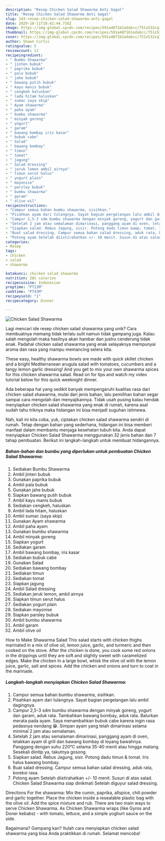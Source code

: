 ```yaml
---
description: "Resep Chicken Salad Shawarma Anti Gagal"
title: "Resep Chicken Salad Shawarma Anti Gagal"
slug: 143-resep-chicken-salad-shawarma-anti-gagal
date: 2020-10-11T18:42:44.716Z
image: https://img-global.cpcdn.com/recipes/591a48f1b1adabcc/751x532cq70/chicken-salad-shawarma-foto-resep-utama.jpg
thumbnail: https://img-global.cpcdn.com/recipes/591a48f1b1adabcc/751x532cq70/chicken-salad-shawarma-foto-resep-utama.jpg
cover: https://img-global.cpcdn.com/recipes/591a48f1b1adabcc/751x532cq70/chicken-salad-shawarma-foto-resep-utama.jpg
author: Shawn Curtis
ratingvalue: 5
reviewcount: 11
recipeingredient:
- " Bumbu Shawarma"
- " jinten bubuk"
- " paprika bubuk"
- " pala bubuk"
- " jahe bubuk"
- " bawang putih bubuk"
- " kayu manis bubuk"
- " cengkeh haluskan"
- " lada hitam haluskan"
- " sumac saya skip"
- " Ayam shawarma"
- " paha ayam"
- " bumbu shawarma"
- " minyak goreng"
- " yogurt"
- " garam"
- " bawang bombay iris kasar"
- " bubuk cabe"
- " Salad"
- " bawang bombay"
- " timun"
- " tomat"
- " jagung"
- " Salad dressing"
- " jeruk lemon ambil airnya"
- " timun serut halus"
- " yogurt plain"
- " mayonise"
- " parsley bubuk"
- " bumbu shawarma"
- " garam"
- " olive oil"
recipeinstructions:
- "Campur semua bahan bumbu shawarma, sisihkan."
- "Pisahkan ayam dari tulangnya. Sayat bagian pergelangan lalu ambil dagingnya."
- "Campur 2,5-3 sdm bumbu shawarma dengan minyak goreng, yogurt dan garam, aduk rata. Tambahkan bawang bombay, aduk rata. Balurkan merata pada ayam. Saya menambahkan bubuk cabe karena ingin rasa pedasnya nendang 😁. Simpan ayam yang telah dimarinasi selama minimal 2 jam atau semalaman."
- "Setelah 2 jam atau semalaman dimarinasi, panggang ayam di oven, letakkan ayam di grill dan bawang bombay di loyang bawahnya. Panggang dengan suhu 220°C selama 35-40 menit atau hingga matang. Sesekali diintip ya, takutnya gosong."
- "Siapkan salad. Rebus Jagung, sisir. Potong dadu timun &amp; tomat. Iris halus bawang bombay."
- "Buat salad dressing. Campur semua bahan salad dressing, aduk rata, koreksi rasa."
- "Potong ayam Setelah diistirahatkan +/- 10 menit. Susun di atas salad. Chicken Salad Shawarma siap dinikmati Setelah diguyur salad dressing."
categories:
- Resep
tags:
- chicken
- salad
- shawarma

katakunci: chicken salad shawarma 
nutrition: 281 calories
recipecuisine: Indonesian
preptime: "PT13M"
cooktime: "PT43M"
recipeyield: "1"
recipecategory: Dinner

---
```



![Chicken Salad Shawarma](https://img-global.cpcdn.com/recipes/591a48f1b1adabcc/751x532cq70/chicken-salad-shawarma-foto-resep-utama.jpg)

Lagi mencari ide resep chicken salad shawarma yang unik? Cara membuatnya memang tidak terlalu sulit namun tidak gampang juga. Kalau salah mengolah maka hasilnya akan hambar dan justru cenderung tidak enak. Padahal chicken salad shawarma yang enak selayaknya mempunyai aroma dan rasa yang mampu memancing selera kita.

These easy, healthy shawarma bowls are made with quick skillet chicken and a bright Mediterranean arugula salad with tomatoes, cucumbers and a tangy lemon garlic dressing! And you get to mix your own shawarma spices for this chicken shawarma salad. Read on for tips and watch my video tutorial below for this quick weeknight dinner.

Ada beberapa hal yang sedikit banyak mempengaruhi kualitas rasa dari chicken salad shawarma, mulai dari jenis bahan, lalu pemilihan bahan segar sampai cara mengolah dan menyajikannya. Tidak usah pusing kalau hendak menyiapkan chicken salad shawarma yang enak di rumah, karena asal sudah tahu triknya maka hidangan ini bisa menjadi suguhan istimewa.


Nah, kali ini kita coba, yuk, ciptakan chicken salad shawarma sendiri di rumah. Tetap dengan bahan yang sederhana, hidangan ini bisa memberi manfaat dalam membantu menjaga kesehatan tubuh kita. Anda dapat menyiapkan Chicken Salad Shawarma menggunakan 32 jenis bahan dan 7 tahap pembuatan. Berikut ini langkah-langkah untuk membuat hidangannya.

<!--inarticleads1-->

##### Bahan-bahan dan bumbu yang diperlukan untuk pembuatan Chicken Salad Shawarma:

1. Sediakan  Bumbu Shawarma
1. Ambil  jinten bubuk
1. Gunakan  paprika bubuk
1. Ambil  pala bubuk
1. Gunakan  jahe bubuk
1. Siapkan  bawang putih bubuk
1. Ambil  kayu manis bubuk
1. Sediakan  cengkeh, haluskan
1. Ambil  lada hitam, haluskan
1. Ambil  sumac (saya skip)
1. Gunakan  Ayam shawarma
1. Ambil  paha ayam
1. Gunakan  bumbu shawarma
1. Ambil  minyak goreng
1. Siapkan  yogurt
1. Sediakan  garam
1. Ambil  bawang bombay, iris kasar
1. Sediakan  bubuk cabe
1. Gunakan  Salad
1. Sediakan  bawang bombay
1. Sediakan  timun
1. Sediakan  tomat
1. Siapkan  jagung
1. Ambil  Salad dressing
1. Sediakan  jeruk lemon, ambil airnya
1. Siapkan  timun serut halus
1. Sediakan  yogurt plain
1. Sediakan  mayonise
1. Siapkan  parsley bubuk
1. Ambil  bumbu shawarma
1. Ambil  garam
1. Ambil  olive oil


How to Make Shawarma Salad This salad starts with chicken thighs marinated in a mix of olive oil, lemon juice, garlic, and turmeric and then cooked on the stove. After the chicken is done, you cook some red onions in the drippings until they are soft and slightly sweet with caramelized edges. Make the chicken In a large bowl, whisk the olive oil with the lemon juice, garlic, salt and spices. Add the chicken and onions and turn to coat in the marinade. 

<!--inarticleads2-->

##### Langkah-langkah menyiapkan Chicken Salad Shawarma:

1. Campur semua bahan bumbu shawarma, sisihkan.
1. Pisahkan ayam dari tulangnya. Sayat bagian pergelangan lalu ambil dagingnya.
1. Campur 2,5-3 sdm bumbu shawarma dengan minyak goreng, yogurt dan garam, aduk rata. Tambahkan bawang bombay, aduk rata. Balurkan merata pada ayam. Saya menambahkan bubuk cabe karena ingin rasa pedasnya nendang 😁. Simpan ayam yang telah dimarinasi selama minimal 2 jam atau semalaman.
1. Setelah 2 jam atau semalaman dimarinasi, panggang ayam di oven, letakkan ayam di grill dan bawang bombay di loyang bawahnya. Panggang dengan suhu 220°C selama 35-40 menit atau hingga matang. Sesekali diintip ya, takutnya gosong.
1. Siapkan salad. Rebus Jagung, sisir. Potong dadu timun &amp; tomat. Iris halus bawang bombay.
1. Buat salad dressing. Campur semua bahan salad dressing, aduk rata, koreksi rasa.
1. Potong ayam Setelah diistirahatkan +/- 10 menit. Susun di atas salad. Chicken Salad Shawarma siap dinikmati Setelah diguyur salad dressing.


Directions For the shawarma: Mix the cumin, paprika, allspice, chili powder and garlic together. Place the chicken inside a resealable plastic bag with the olive oil. Add the spice mixture and rub. There are two main ways to serve Chicken Shawarma. As Chicken Shawarma wraps (like Gyros and Doner kebabs) - with tomato, lettuce, and a simple yoghurt sauce on the side. 

Bagaimana? Gampang kan? Itulah cara menyiapkan chicken salad shawarma yang bisa Anda praktikkan di rumah. Selamat mencoba!
